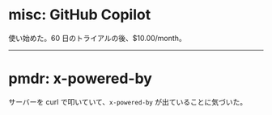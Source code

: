 # misc: GitHub Copilot

使い始めた。60 日のトライアルの後、$10.00/month。

---

# pmdr: x-powered-by

サーバーを curl で叩いていて、`x-powered-by` が出ていることに気づいた。
